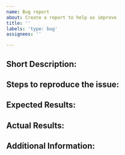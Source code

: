 ```yaml
---
name: Bug report
about: Create a report to help us improve
title: ''
labels: 'type: bug'
assignees: ''

---
```


## Short Description:
<!-- Please add short description of the problem: what happens, where happens, when happens. -->

## Steps to reproduce the issue:

<!-- Please describe exact actions that lead to submitted issue. -->

## Expected Results:
<!-- Describe what system behaviour you are expected to see-->

## Actual Results:
<!-- Describe actual system behaviour-->

## Additional Information:
<!-- Add additional information that will help to identify/visualize the problem better: screenshots, video, logs etc.-->
